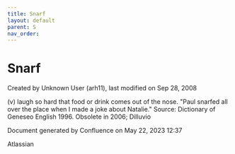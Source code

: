 ```yaml
---
title: Snarf
layout: default
parent: S
nav_order:
---
```


# Snarf

Created by  Unknown User (arh11), last modified on Sep 28, 2008

(v) laugh so hard that food or drink comes out of the nose. &quot;Paul snarfed all over the place when I made a joke about Natalie.&quot; Source: Dictionary of Geneseo English 1996. Obsolete in 2006; Dilluvio

Document generated by Confluence on May 22, 2023 12:37

Atlassian
